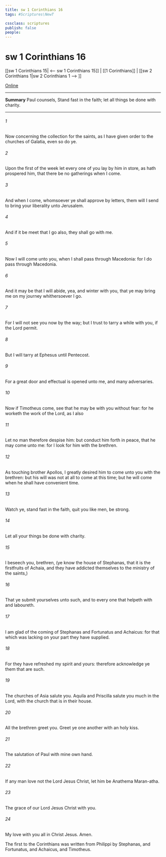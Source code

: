 ```yaml
---
title: sw 1 Corinthians 16
tags: #Scriptures\NewT

cssclass: scriptures
publish: false
people:
---
```


# sw 1 Corinthians 16
[[sw 1 Corinthians 15| <-- sw 1 Corinthians 15]] | [[1 Corinthians]] | [[sw 2 Corinthians 1|sw 2 Corinthians 1 --> ]]

[Online](https://churchofjesuschrist.org/study/scriptures/nt/1-cor/16?lang=eng)

---
__Summary__
Paul counsels, Stand fast in the faith; let all things be done with charity.

---
###### 1 
Now concerning the collection for the saints, as I have given order to the churches of Galatia, even so do ye.

###### 2 
Upon the first  of the week let every one of you lay by him in store, as  hath prospered him, that there be no gatherings when I come.

###### 3 
And when I come, whomsoever ye shall approve by  letters, them will I send to bring your liberality unto Jerusalem.

###### 4 
And if it be meet that I go also, they shall go with me.

###### 5 
Now I will come unto you, when I shall pass through Macedonia: for I do pass through Macedonia.

###### 6 
And it may be that I will abide, yea, and winter with you, that ye may bring me on my journey whithersoever I go.

###### 7 
For I will not see you now by the way; but I trust to tarry a while with you, if the Lord permit.

###### 8 
But I will tarry at Ephesus until Pentecost.

###### 9 
For a great door and effectual is opened unto me, and  many adversaries.

###### 10 
Now if Timotheus come, see that he may be with you without fear: for he worketh the work of the Lord, as I also 

###### 11 
Let no man therefore despise him: but conduct him forth in peace, that he may come unto me: for I look for him with the brethren.

###### 12 
As touching  brother Apollos, I greatly desired him to come unto you with the brethren: but his will was not at all to come at this time; but he will come when he shall have convenient time.

###### 13 
Watch ye, stand fast in the faith, quit you like men, be strong.

###### 14 
Let all your things be done with charity.

###### 15 
I beseech you, brethren, (ye know the house of Stephanas, that it is the firstfruits of Achaia, and  they have addicted themselves to the ministry of the saints,)

###### 16 
That ye submit yourselves unto such, and to every one that helpeth with  and laboureth.

###### 17 
I am glad of the coming of Stephanas and Fortunatus and Achaicus: for that which was lacking on your part they have supplied.

###### 18 
For they have refreshed my spirit and yours: therefore acknowledge ye them that are such.

###### 19 
The churches of Asia salute you. Aquila and Priscilla salute you much in the Lord, with the church that is in their house.

###### 20 
All the brethren greet you. Greet ye one another with an holy kiss.

###### 21 
The salutation of  Paul with mine own hand.

###### 22 
If any man love not the Lord Jesus Christ, let him be Anathema Maran-atha.

###### 23 
The grace of our Lord Jesus Christ  with you.

###### 24 
My love  with you all in Christ Jesus. Amen.

The first  to the Corinthians was written from Philippi by Stephanas, and Fortunatus, and Achaicus, and Timotheus.

